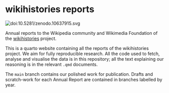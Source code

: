 # wikihistories reports

![doi:10.5281/zenodo.10637915.svg](https://zenodo.org/badge/DOI/10.5281/zenodo.10637915.svg)

Annual reports to the Wikipedia community and Wikimedia Foundation of the [wikihistories](https://wikihistories.net) project.

This is a quarto website containing all the reports of the wikihistories project. We aim for fully reproducible research. All the code used to fetch, analyse and visualise the data is in this repository; all the text explaining our reasoning is in the relevant `.qmd` documents.

The `main` branch contains our polished work for publication. Drafts and scratch-work for each Annual Report are contained in branches labelled by year.
